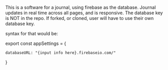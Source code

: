This is a software for a journal, using firebase as the database. Journal updates in real time across all pages, and is responsive.
The database key is NOT in the repo. If forked, or cloned, user will have to use their own database key.


syntax for that would be: 

export const appSettings = {

    databaseURL: "{input info here}.firebaseio.com/"

}
